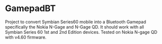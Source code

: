 # GamepadBT
Project to convert Symbian Series60 mobile into a Bluetooth Gamepad specifically the Nokia N-Gage and N-Gage QD.
It should work with all Symbian Series 60 1st and 2nd Edition devices.
Tested on Nokia N-gage QD with v4.60 firmware.
